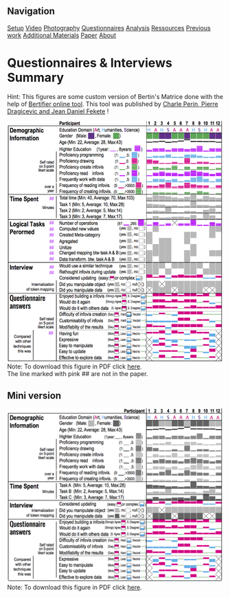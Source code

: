 ## Navigation 

[Setup](setup.md)
[Video](videos.md)
[Photography](photographies.md)
[Questionnaires](questionnaires.md)
[Analysis](analysis.md)
[Ressources](ressources.md)
[Previous work](previouswork.md)
[Additional Materials](additional.md)
[Paper](paper.md)
[About](about.md)
# Questionnaires & Interviews Summary 

Hint: This figures are some custom version of Bertin's Matrice done with the help of  <a href="http://www.bertifier.com/" target="_blank">Bertifier online tool</a>. This tool was published by <a href="http://www.aviz.fr/bertifier" target="_blank">Charle Perin, Pierre Dragicevic and Jean Daniel Fekete</a>  !

![Schema](images/bertifier_Matrix-refactoring-big.png)
Note: To download this figure in PDF click [here](images/bertifier_Matrix-refactoring.pdf). <br/>The line marked with pink &#35;&#35; are not in the paper.

## Mini version

![Schema](images/bertifier_Matrix-r-minify.png)
Note: To download this figure in PDF click [here](images/bertifier_Matrix-r-minify.pdf).



<!--
## Formulaire

* [q1 - Pre session questionnaires](https://docs.google.com/forms/d/1owh2KiNtMWS3eXaQPyo-KKkTuNclIpeE2l5IRroUZc4/viewform)

* [i1 - Interview guideline before update]()

* [i2 - Interview guideline after update]()

* [q2 - Post session questionnaires](https://docs.google.com/forms/d/1pKz5tRKRf1y8NtTvPZYdGTgZStyZmm5tRVAWtkxx0y8/edit)

## Participant Reply Raw datas

Warning: Need permission ! Email the autors for access

* [q1 - Pre session questionnaires datas](https://docs.google.com/spreadsheet/ccc?key=0AjsawTO7KwQMdERsbEswanRIX3pCVWFIeUlPbEl4cUE&usp=drive_web)

* [q2 - Post session questionnaires datas](https://docs.google.com/spreadsheet/ccc?key=0AjsawTO7KwQMdGtTTHFGenZNajlycERiUG5ydWpWWGc&usp=drive_web)

## Participant Reply processed datas

Note: Comming Soon !

## Synthesis

Note: Comming Soon !
-->
